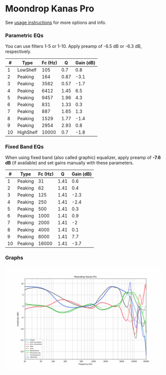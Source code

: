 # Moondrop Kanas Pro
See [usage instructions](https://github.com/jaakkopasanen/AutoEq#usage) for more options and info.

### Parametric EQs
You can use filters 1-5 or 1-10. Apply preamp of -6.5 dB or -6.3 dB, respectively.

|   # | Type      |   Fc (Hz) |    Q |   Gain (dB) |
|-----|-----------|-----------|------|-------------|
|   1 | LowShelf  |       105 | 0.7  |         0.8 |
|   2 | Peaking   |       164 | 0.87 |        -3.1 |
|   3 | Peaking   |      3562 | 0.57 |        -1.7 |
|   4 | Peaking   |      6412 | 1.45 |         6.5 |
|   5 | Peaking   |      9457 | 1.96 |         4.3 |
|   6 | Peaking   |       831 | 1.33 |         0.3 |
|   7 | Peaking   |       887 | 1.65 |         1.3 |
|   8 | Peaking   |      1529 | 1.77 |        -1.4 |
|   9 | Peaking   |      2954 | 2.93 |         0.8 |
|  10 | HighShelf |     10000 | 0.7  |        -1.8 |

### Fixed Band EQs
When using fixed band (also called graphic) equalizer, apply preamp of **-7.6 dB** (if available) and set gains manually with these parameters.

|   # | Type    |   Fc (Hz) |    Q |   Gain (dB) |
|-----|---------|-----------|------|-------------|
|   1 | Peaking |        31 | 1.41 |         0.6 |
|   2 | Peaking |        62 | 1.41 |         0.4 |
|   3 | Peaking |       125 | 1.41 |        -2.3 |
|   4 | Peaking |       250 | 1.41 |        -2.4 |
|   5 | Peaking |       500 | 1.41 |         0.3 |
|   6 | Peaking |      1000 | 1.41 |         0.9 |
|   7 | Peaking |      2000 | 1.41 |        -2   |
|   8 | Peaking |      4000 | 1.41 |         0.1 |
|   9 | Peaking |      8000 | 1.41 |         7.7 |
|  10 | Peaking |     16000 | 1.41 |        -3.7 |

### Graphs
![](./Moondrop%20Kanas%20Pro.png)
